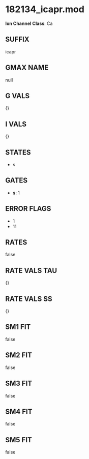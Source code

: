 # 182134_icapr.mod

**Ion Channel Class**: Ca

## SUFFIX

icapr

## GMAX NAME

null

## G VALS

{}

## I VALS

{}

## STATES

- s

## GATES

- **s**: 1

## ERROR FLAGS

- 1
- 11

## RATES

false

## RATE VALS TAU

{}

## RATE VALS SS

{}

## SM1 FIT

false

## SM2 FIT

false

## SM3 FIT

false

## SM4 FIT

false

## SM5 FIT

false
